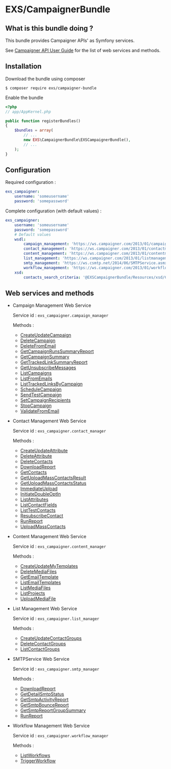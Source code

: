 # EXS/CampaignerBundle



## What is this bundle doing ?

This bundle provides Campaigner APIs' as Symfony services.

See [Campaigner API User Guide](docs/Campaigner-Elements-API-User-Guide.pdf) for the list of web services and methods. 

## Installation

Download the bundle using composer

```
$ composer require exs/campaigner-bundle
```

Enable the bundle

```php
<?php
// app/AppKernel.php

public function registerBundles()
{
    $bundles = array(
        // ...
        new EXS\CampaignerBundle\EXSCampaignerBundle(),
        // ...
    );
}
```

## Configuration

Required configuration :

```yml
exs_campaigner:
    username: 'someusername'
    password: 'somepassword'
```

Complete configuration (with default values) :

```yml
exs_campaigner:
    username: 'someusername'
    password: 'somepassword'
    # Default values
    wsdl:
        campaign_management: 'https://ws.campaigner.com/2013/01/campaignmanagement.asmx?WSDL'
        contact_management: 'https://ws.campaigner.com/2013/01/contactmanagement.asmx?WSDL'
        content_management: 'https://ws.campaigner.com/2013/01/contentmanagement.asmx?WSDL'
        list_management: 'https://ws.campaigner.com/2013/01/listmanagement.asmx?WSDL'
        smtp_management: 'https://ws.csmtp.net/2014/06/SMTPService.asmx?WSDL'
        workflow_management: 'https://ws.campaigner.com/2013/01/workflowmanagement.asmx?WSDL'
    xsd:
        contacts_search_criteria: '@EXSCampaignerBundle/Resources/xsd/ContactsSearchCriteria2.xsd'
```

## Web services and methods


* Campaign Management Web Service

  Service id : `exs_campaigner.campaign_manager`

  Methods :
  * [CreateUpdateCampaign](docs/Campaigner-Elements-API-User-Guide.pdf#page=91)
  * [DeleteCampaign](docs/Campaigner-Elements-API-User-Guide.pdf#page=98)
  * [DeleteFromEmail](docs/Campaigner-Elements-API-User-Guide.pdf#page=100)
  * [GetCampaignRunsSummaryReport](docs/Campaigner-Elements-API-User-Guide.pdf#page=102)
  * [GetCampaignSummary](docs/Campaigner-Elements-API-User-Guide.pdf#page=110)
  * [GetTrackedLinkSummaryReport](docs/Campaigner-Elements-API-User-Guide.pdf#page=117)
  * [GetUnsubscribeMessages](docs/Campaigner-Elements-API-User-Guide.pdf#page=120)
  * [ListCampaigns](docs/Campaigner-Elements-API-User-Guide.pdf#page=123)
  * [ListFromEmails](docs/Campaigner-Elements-API-User-Guide.pdf#page=128)
  * [ListTrackedLinksByCampaign](docs/Campaigner-Elements-API-User-Guide.pdf#page=131)
  * [ScheduleCampaign](docs/Campaigner-Elements-API-User-Guide.pdf#page=134)
  * [SendTestCampaign](docs/Campaigner-Elements-API-User-Guide.pdf#page=137)
  * [SetCampaignRecipients](docs/Campaigner-Elements-API-User-Guide.pdf#page=139)
  * [StopCampaign](docs/Campaigner-Elements-API-User-Guide.pdf#page=141)
  * [ValidateFromEmail](docs/Campaigner-Elements-API-User-Guide.pdf#page=143)


* Contact Management Web Service

  Service id : `exs_campaigner.contact_manager`

  Methods :
  * [CreateUpdateAttribute](docs/Campaigner-Elements-API-User-Guide.pdf#page=26)
  * [DeleteAttribute](docs/Campaigner-Elements-API-User-Guide.pdf#page=30)
  * [DeleteContacts](docs/Campaigner-Elements-API-User-Guide.pdf#page=32)
  * [DownloadReport](docs/Campaigner-Elements-API-User-Guide.pdf#page=34)
  * [GetContacts](docs/Campaigner-Elements-API-User-Guide.pdf#page=37)
  * [GetUploadMassContactsResult](docs/Campaigner-Elements-API-User-Guide.pdf#page=45)
  * [GetUploadMassContactsStatus](docs/Campaigner-Elements-API-User-Guide.pdf#page=49)
  * [ImmediateUpload](docs/Campaigner-Elements-API-User-Guide.pdf#page=53)
  * [InitiateDoubleOptIn](docs/Campaigner-Elements-API-User-Guide.pdf#page=63)
  * [ListAttributes](docs/Campaigner-Elements-API-User-Guide.pdf#page=67)
  * [ListContactFields](docs/Campaigner-Elements-API-User-Guide.pdf#page=71)
  * [ListTestContacts](docs/Campaigner-Elements-API-User-Guide.pdf#page=75)
  * [ResubscribeContact](docs/Campaigner-Elements-API-User-Guide.pdf#page=78)
  * [RunReport](docs/Campaigner-Elements-API-User-Guide.pdf#page=82)
  * [UploadMassContacts](docs/Campaigner-Elements-API-User-Guide.pdf#page=85)


* Content Management Web Service

  Service id : `exs_campaigner.content_manager`

  Methods :
  * [CreateUpdateMyTemplates](docs/Campaigner-Elements-API-User-Guide.pdf#page=157)
  * [DeleteMediaFiles](docs/Campaigner-Elements-API-User-Guide.pdf#page=161)
  * [GetEmailTemplate](docs/Campaigner-Elements-API-User-Guide.pdf#page=163)
  * [ListEmailTemplates](docs/Campaigner-Elements-API-User-Guide.pdf#page=165)
  * [ListMediaFiles](docs/Campaigner-Elements-API-User-Guide.pdf#page=168)
  * [ListProjects](docs/Campaigner-Elements-API-User-Guide.pdf#page=171)
  * [UploadMediaFile](docs/Campaigner-Elements-API-User-Guide.pdf#page=173)


* List Management Web Service

  Service id : `exs_campaigner.list_manager`

  Methods :
  * [CreateUpdateContactGroups](docs/Campaigner-Elements-API-User-Guide.pdf#page=146)
  * [DeleteContactGroups](docs/Campaigner-Elements-API-User-Guide.pdf#page=150)
  * [ListContactGroups](docs/Campaigner-Elements-API-User-Guide.pdf#page=152)


* SMTPService Web Service

  Service id : `exs_campaigner.smtp_manager`

  Methods :
  * [DownloadReport](docs/Campaigner-Elements-API-User-Guide.pdf#page=183)
  * [GetDetailSmtpStatus](docs/Campaigner-Elements-API-User-Guide.pdf#page=185)
  * [GetSmtpActivityReport](docs/Campaigner-Elements-API-User-Guide.pdf#page=190)
  * [GetSmtpBounceReport](docs/Campaigner-Elements-API-User-Guide.pdf#page=195)
  * [GetSmtpReportGroupSummary](docs/Campaigner-Elements-API-User-Guide.pdf#page=200)
  * [RunReport](docs/Campaigner-Elements-API-User-Guide.pdf#page=205)


* Workflow Management Web Service

  Service id : `exs_campaigner.workflow_manager`

  Methods :
  * [ListWorkflows](docs/Campaigner-Elements-API-User-Guide.pdf#page=177)
  * [TriggerWorkflow](docs/Campaigner-Elements-API-User-Guide.pdf#page=180)
